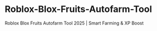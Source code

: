 # Roblox-Blox-Fruits-Autofarm-Tool
Roblox Blox Fruits Autofarm Tool 2025 | Smart Farming &amp; XP Boost
